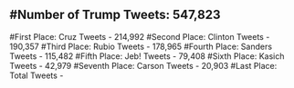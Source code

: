 #Number of Trump Tweets: 547,823
---
#First Place: Cruz Tweets - 214,992
#Second Place: Clinton Tweets - 190,357
#Third Place: Rubio Tweets - 178,965
#Fourth Place: Sanders Tweets - 115,482
#Fifth Place: Jeb! Tweets - 79,408
#Sixth Place: Kasich Tweets - 42,979
#Seventh Place: Carson Tweets - 20,903
#Last Place: Total Tweets -  
